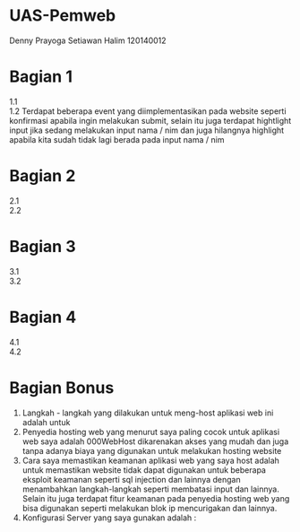 # UAS-Pemweb
Denny Prayoga Setiawan Halim 120140012 <br>
# Bagian 1
1.1 <br>
1.2 Terdapat beberapa event yang diimplementasikan pada website seperti konfirmasi apabila ingin melakukan submit, selain itu juga terdapat hightlight input jika sedang melakukan input nama / nim dan juga hilangnya highlight apabila kita sudah tidak lagi berada pada input nama / nim<br>
# Bagian 2
2.1 <br>
2.2 <br>
# Bagian 3
3.1 <br>
3.2 <br>
# Bagian 4
4.1 <br>
4.2 <br>
# Bagian Bonus
1. Langkah - langkah yang dilakukan untuk meng-host aplikasi web ini adalah untuk <br>
2. Penyedia hosting web yang menurut saya paling cocok untuk aplikasi web saya adalah 000WebHost dikarenakan akses yang mudah dan juga tanpa adanya biaya yang digunakan untuk melakukan hosting website<br>
3. Cara saya memastikan keamanan aplikasi web yang saya host adalah untuk memastikan website tidak dapat digunakan untuk beberapa eksploit keamanan seperti sql injection dan lainnya dengan menambahkan langkah-langkah seperti membatasi input dan lainnya. Selain itu juga terdapat fitur keamanan pada penyedia hosting web yang bisa digunakan seperti melakukan blok ip mencurigakan dan lainnya. <br>
4. Konfigurasi Server yang saya gunakan adalah : <br>
